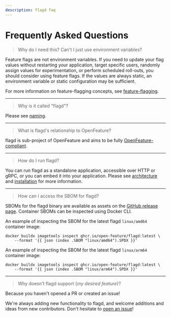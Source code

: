 ```yaml
---
description: flagd faq
---
```


# Frequently Asked Questions

> Why do I need this? Can't I just use environment variables?

Feature flags are not environment variables.
If you need to update your flag values without restarting your application, target specific users, randomly assign values for experimentation, or perform scheduled roll-outs, you should consider using feature flags.
If the values are always static, an environment variable or static configuration may be sufficient.

For more information on feature-flagging concepts, see [feature-flagging](./concepts/feature-flagging.md).

---

> Why is it called "flagd"?

Please see [naming](./reference/naming.md).

---

> What is flagd's relationship to OpenFeature?

flagd is sub-project of OpenFeature and aims to be fully [OpenFeature-compliant](./concepts/feature-flagging.md#openfeature-compliance).

---

> How do I run flagd?

You can run flagd as a standalone application, accessible over HTTP or gRPC, or you can embed it into your application.
Please see [architecture](./architecture.md) and [installation](./installation.md) for more information.

---

> How can I access the SBOM for flagd?

SBOMs for the flagd binary are available as assets on the [GitHub release page](https://github.com/open-feature/flagd/releases).
Container SBOMs can be inspected using Docker CLI.

An example of inspecting the SBOM for the latest flagd `linux/amd64` container image:

```shell
docker buildx imagetools inspect ghcr.io/open-feature/flagd:latest \
    --format '{{ json (index .SBOM "linux/amd64").SPDX }}'
```

An example of inspecting the SBOM for the latest flagd `linux/arm64` container image:

```shell
docker buildx imagetools inspect ghcr.io/open-feature/flagd:latest \
    --format '{{ json (index .SBOM "linux/arm64").SPDX }}'
```

---

> Why doesn't flagd support {_my desired feature_}?

Because you haven't opened a PR or created an issue!

We're always adding new functionality to flagd, and welcome additions and ideas from new contributors.
Don't hesitate to [open an issue](https://github.com/open-feature/flagd/issues)!
